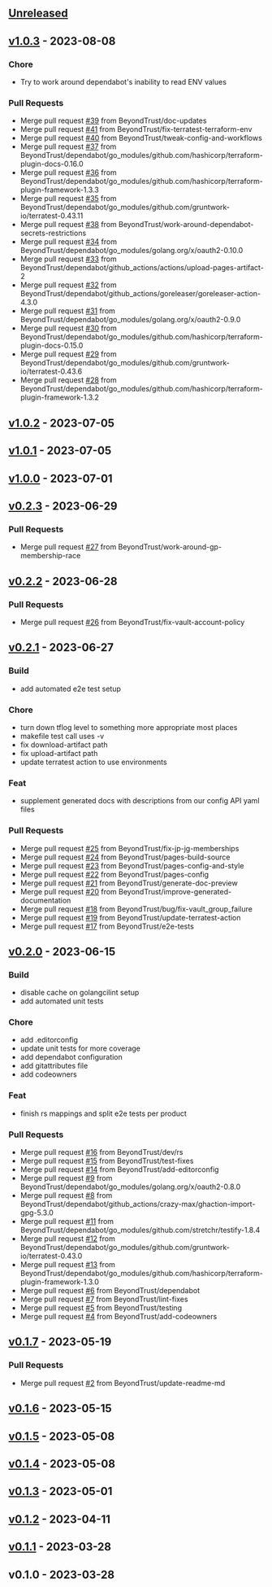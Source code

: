 <a name="unreleased"></a>
## [Unreleased]


<a name="v1.0.3"></a>
## [v1.0.3] - 2023-08-08
### Chore
- Try to work around dependabot's inability to read ENV values

### Pull Requests
- Merge pull request [#39](https://github.com/beyondtrust/terraform-provider-sra/issues/39) from BeyondTrust/doc-updates
- Merge pull request [#41](https://github.com/beyondtrust/terraform-provider-sra/issues/41) from BeyondTrust/fix-terratest-terraform-env
- Merge pull request [#40](https://github.com/beyondtrust/terraform-provider-sra/issues/40) from BeyondTrust/tweak-config-and-workflows
- Merge pull request [#37](https://github.com/beyondtrust/terraform-provider-sra/issues/37) from BeyondTrust/dependabot/go_modules/github.com/hashicorp/terraform-plugin-docs-0.16.0
- Merge pull request [#36](https://github.com/beyondtrust/terraform-provider-sra/issues/36) from BeyondTrust/dependabot/go_modules/github.com/hashicorp/terraform-plugin-framework-1.3.3
- Merge pull request [#35](https://github.com/beyondtrust/terraform-provider-sra/issues/35) from BeyondTrust/dependabot/go_modules/github.com/gruntwork-io/terratest-0.43.11
- Merge pull request [#38](https://github.com/beyondtrust/terraform-provider-sra/issues/38) from BeyondTrust/work-around-dependabot-secrets-restrictions
- Merge pull request [#34](https://github.com/beyondtrust/terraform-provider-sra/issues/34) from BeyondTrust/dependabot/go_modules/golang.org/x/oauth2-0.10.0
- Merge pull request [#33](https://github.com/beyondtrust/terraform-provider-sra/issues/33) from BeyondTrust/dependabot/github_actions/actions/upload-pages-artifact-2
- Merge pull request [#32](https://github.com/beyondtrust/terraform-provider-sra/issues/32) from BeyondTrust/dependabot/github_actions/goreleaser/goreleaser-action-4.3.0
- Merge pull request [#31](https://github.com/beyondtrust/terraform-provider-sra/issues/31) from BeyondTrust/dependabot/go_modules/golang.org/x/oauth2-0.9.0
- Merge pull request [#30](https://github.com/beyondtrust/terraform-provider-sra/issues/30) from BeyondTrust/dependabot/go_modules/github.com/hashicorp/terraform-plugin-docs-0.15.0
- Merge pull request [#29](https://github.com/beyondtrust/terraform-provider-sra/issues/29) from BeyondTrust/dependabot/go_modules/github.com/gruntwork-io/terratest-0.43.6
- Merge pull request [#28](https://github.com/beyondtrust/terraform-provider-sra/issues/28) from BeyondTrust/dependabot/go_modules/github.com/hashicorp/terraform-plugin-framework-1.3.2


<a name="v1.0.2"></a>
## [v1.0.2] - 2023-07-05

<a name="v1.0.1"></a>
## [v1.0.1] - 2023-07-05

<a name="v1.0.0"></a>
## [v1.0.0] - 2023-07-01

<a name="v0.2.3"></a>
## [v0.2.3] - 2023-06-29
### Pull Requests
- Merge pull request [#27](https://github.com/beyondtrust/terraform-provider-sra/issues/27) from BeyondTrust/work-around-gp-membership-race


<a name="v0.2.2"></a>
## [v0.2.2] - 2023-06-28
### Pull Requests
- Merge pull request [#26](https://github.com/beyondtrust/terraform-provider-sra/issues/26) from BeyondTrust/fix-vault-account-policy


<a name="v0.2.1"></a>
## [v0.2.1] - 2023-06-27
### Build
- add automated e2e test setup

### Chore
- turn down tflog level to something more appropriate most places
- makefile test call uses -v
- fix download-artifact path
- fix upload-artifact path
- update terratest action to use environments

### Feat
- supplement generated docs with descriptions from our config API yaml files

### Pull Requests
- Merge pull request [#25](https://github.com/beyondtrust/terraform-provider-sra/issues/25) from BeyondTrust/fix-jp-jg-memberships
- Merge pull request [#24](https://github.com/beyondtrust/terraform-provider-sra/issues/24) from BeyondTrust/pages-build-source
- Merge pull request [#23](https://github.com/beyondtrust/terraform-provider-sra/issues/23) from BeyondTrust/pages-config-and-style
- Merge pull request [#22](https://github.com/beyondtrust/terraform-provider-sra/issues/22) from BeyondTrust/pages-config
- Merge pull request [#21](https://github.com/beyondtrust/terraform-provider-sra/issues/21) from BeyondTrust/generate-doc-preview
- Merge pull request [#20](https://github.com/beyondtrust/terraform-provider-sra/issues/20) from BeyondTrust/improve-generated-documentation
- Merge pull request [#18](https://github.com/beyondtrust/terraform-provider-sra/issues/18) from BeyondTrust/bug/fix-vault_group_failure
- Merge pull request [#19](https://github.com/beyondtrust/terraform-provider-sra/issues/19) from BeyondTrust/update-terratest-action
- Merge pull request [#17](https://github.com/beyondtrust/terraform-provider-sra/issues/17) from BeyondTrust/e2e-tests


<a name="v0.2.0"></a>
## [v0.2.0] - 2023-06-15
### Build
- disable cache on golangcilint setup
- add automated unit tests

### Chore
- add .editorconfig
- update unit tests for more coverage
- add dependabot configuration
- add gitattributes file
- add codeowners

### Feat
- finish rs mappings and split e2e tests per product

### Pull Requests
- Merge pull request [#16](https://github.com/beyondtrust/terraform-provider-sra/issues/16) from BeyondTrust/dev/rs
- Merge pull request [#15](https://github.com/beyondtrust/terraform-provider-sra/issues/15) from BeyondTrust/test-fixes
- Merge pull request [#14](https://github.com/beyondtrust/terraform-provider-sra/issues/14) from BeyondTrust/add-editorconfig
- Merge pull request [#9](https://github.com/beyondtrust/terraform-provider-sra/issues/9) from BeyondTrust/dependabot/go_modules/golang.org/x/oauth2-0.8.0
- Merge pull request [#8](https://github.com/beyondtrust/terraform-provider-sra/issues/8) from BeyondTrust/dependabot/github_actions/crazy-max/ghaction-import-gpg-5.3.0
- Merge pull request [#11](https://github.com/beyondtrust/terraform-provider-sra/issues/11) from BeyondTrust/dependabot/go_modules/github.com/stretchr/testify-1.8.4
- Merge pull request [#12](https://github.com/beyondtrust/terraform-provider-sra/issues/12) from BeyondTrust/dependabot/go_modules/github.com/gruntwork-io/terratest-0.43.0
- Merge pull request [#13](https://github.com/beyondtrust/terraform-provider-sra/issues/13) from BeyondTrust/dependabot/go_modules/github.com/hashicorp/terraform-plugin-framework-1.3.0
- Merge pull request [#6](https://github.com/beyondtrust/terraform-provider-sra/issues/6) from BeyondTrust/dependabot
- Merge pull request [#7](https://github.com/beyondtrust/terraform-provider-sra/issues/7) from BeyondTrust/lint-fixes
- Merge pull request [#5](https://github.com/beyondtrust/terraform-provider-sra/issues/5) from BeyondTrust/testing
- Merge pull request [#4](https://github.com/beyondtrust/terraform-provider-sra/issues/4) from BeyondTrust/add-codeowners


<a name="v0.1.7"></a>
## [v0.1.7] - 2023-05-19
### Pull Requests
- Merge pull request [#2](https://github.com/beyondtrust/terraform-provider-sra/issues/2) from BeyondTrust/update-readme-md


<a name="v0.1.6"></a>
## [v0.1.6] - 2023-05-15

<a name="v0.1.5"></a>
## [v0.1.5] - 2023-05-08

<a name="v0.1.4"></a>
## [v0.1.4] - 2023-05-08

<a name="v0.1.3"></a>
## [v0.1.3] - 2023-05-01

<a name="v0.1.2"></a>
## [v0.1.2] - 2023-04-11

<a name="v0.1.1"></a>
## [v0.1.1] - 2023-03-28

<a name="v0.1.0"></a>
## v0.1.0 - 2023-03-28

[Unreleased]: https://github.com/beyondtrust/terraform-provider-sra/compare/v1.0.3...HEAD
[v1.0.3]: https://github.com/beyondtrust/terraform-provider-sra/compare/v1.0.2...v1.0.3
[v1.0.2]: https://github.com/beyondtrust/terraform-provider-sra/compare/v1.0.1...v1.0.2
[v1.0.1]: https://github.com/beyondtrust/terraform-provider-sra/compare/v1.0.0...v1.0.1
[v1.0.0]: https://github.com/beyondtrust/terraform-provider-sra/compare/v0.2.3...v1.0.0
[v0.2.3]: https://github.com/beyondtrust/terraform-provider-sra/compare/v0.2.2...v0.2.3
[v0.2.2]: https://github.com/beyondtrust/terraform-provider-sra/compare/v0.2.1...v0.2.2
[v0.2.1]: https://github.com/beyondtrust/terraform-provider-sra/compare/v0.2.0...v0.2.1
[v0.2.0]: https://github.com/beyondtrust/terraform-provider-sra/compare/v0.1.7...v0.2.0
[v0.1.7]: https://github.com/beyondtrust/terraform-provider-sra/compare/v0.1.6...v0.1.7
[v0.1.6]: https://github.com/beyondtrust/terraform-provider-sra/compare/v0.1.5...v0.1.6
[v0.1.5]: https://github.com/beyondtrust/terraform-provider-sra/compare/v0.1.4...v0.1.5
[v0.1.4]: https://github.com/beyondtrust/terraform-provider-sra/compare/v0.1.3...v0.1.4
[v0.1.3]: https://github.com/beyondtrust/terraform-provider-sra/compare/v0.1.2...v0.1.3
[v0.1.2]: https://github.com/beyondtrust/terraform-provider-sra/compare/v0.1.1...v0.1.2
[v0.1.1]: https://github.com/beyondtrust/terraform-provider-sra/compare/v0.1.0...v0.1.1
